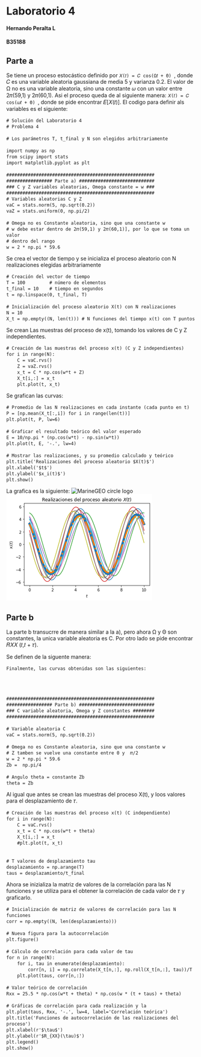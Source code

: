# Laboratorio 4
#### Hernando Peralta L
#### B35188
## Parte a
Se tiene un proceso estocástico definido por ```𝑋(𝑡) = 𝐶 cos(Ω𝑡 + Θ) ```, donde 𝐶 es una variable aleatoria gaussiana de media 5 y varianza 0.2. El valor de Ω no es una variable aleatoria, sino una constante 𝜔 con un valor entre 2𝜋(59,1) y 2𝜋(60,1). Asi el proceso queda de al siguiente manera: ```𝑋(𝑡) = 𝐶 cos(𝜔𝑡 + Θ) ```, donde se pide encontrar 𝐸[𝑋(𝑡)].
El codigo para definir als variables es el siguiente:
```
# Solución del Laboratorio 4
# Problema 4

# Los parámetros T, t_final y N son elegidos arbitrariamente

import numpy as np
from scipy import stats
import matplotlib.pyplot as plt

#######################################################
################# Parte a) ############################
### C y Z variables aleatorias, Omega constante = w ###
#######################################################
# Variables aleatorias C y Z
vaC = stats.norm(5, np.sqrt(0.2))
vaZ = stats.uniform(0, np.pi/2)

# Omega no es Constante aleatoria, sino que una constante w
# w debe estar dentro de 2𝜋(59,1) y 2𝜋(60,1)], por lo que se toma un valor
# dentro del rango
w = 2 * np.pi * 59.6
```
Se crea el vector de tiempo y se inicializa el proceso aleatorio con N realizaciones elegidas arbitrariamente
```
# Creación del vector de tiempo
T = 100			# número de elementos
t_final = 10	# tiempo en segundos
t = np.linspace(0, t_final, T)

# Inicialización del proceso aleatorio X(t) con N realizaciones
N = 10
X_t = np.empty((N, len(t)))	# N funciones del tiempo x(t) con T puntos
```
Se crean Las muestras del proceso de x(t), tomando los valores de C y Z independientes.
```
# Creación de las muestras del proceso x(t) (C y Z independientes)
for i in range(N):
	C = vaC.rvs()
	Z = vaZ.rvs()
	x_t = C * np.cos(w*t + Z)
	X_t[i,:] = x_t
	plt.plot(t, x_t)
```
Se grafican las curvas:
```
# Promedio de las N realizaciones en cada instante (cada punto en t)
P = [np.mean(X_t[:,i]) for i in range(len(t))]
plt.plot(t, P, lw=6)

# Graficar el resultado teórico del valor esperado
E = 10/np.pi * (np.cos(w*t) - np.sin(w*t))
plt.plot(t, E, '-.', lw=4)

# Mostrar las realizaciones, y su promedio calculado y teórico
plt.title('Realizaciones del proceso aleatorio $X(t)$')
plt.xlabel('$t$')
plt.ylabel('$x_i(t)$')
plt.show()
```
La grafica es la siguiente:
<img src="/tema-4/FigParteA.png" alt="MarineGEO circle logo" style="height: 100px; width:100px;"/>
![Bilby Stampede](https://github.com/NandoPL/Tema-4/blob/main/FigParteA.png)





## Parte b
La parte b transucrre de manera similar a la a), pero ahora Ω y Θ son constantes, la unica variable aleatoria es C. Por otro lado se pide encontrar 𝑅𝑋𝑋 (𝑡,𝑡 + 𝜏).

Se definen de la siguente manera:

```
Finalmente, las curvas obtenidas son las siguientes:




#######################################################
################# Parte b) ############################
### C variable aleatoria, Omega y Z constantes ########
#######################################################

# Variable aleatoria C
vaC = stats.norm(5, np.sqrt(0.2))

# Omega no es Constante aleatoria, sino que una constante w
# Z tamben se vuelve una constante entre 0 y  𝜋/2
w = 2 * np.pi * 59.6
Zb =  np.pi/4

# Angulo theta = constante Zb
theta = Zb
```
Al igual que antes se crean las muestras del proceso X(t), y loos valores para el desplazamiento de 𝜏.
```
# Creación de las muestras del proceso x(t) (C independiente)
for i in range(N):
	C = vaC.rvs()
	x_t = C * np.cos(w*t + theta)
	X_t[i,:] = x_t
	#plt.plot(t, x_t)


# T valores de desplazamiento tau
desplazamiento = np.arange(T)
taus = desplazamiento/t_final
```
Ahora se inizializa la matriz de valores de la correlación para las N funciones y se utiliza para el obtener la correlación de cada valor de 𝜏 y graficarlo.
```
# Inicialización de matriz de valores de correlación para las N funciones
corr = np.empty((N, len(desplazamiento)))

# Nueva figura para la autocorrelación
plt.figure()

# Cálculo de correlación para cada valor de tau
for n in range(N):
	for i, tau in enumerate(desplazamiento):
		corr[n, i] = np.correlate(X_t[n,:], np.roll(X_t[n,:], tau))/T
	plt.plot(taus, corr[n,:])

# Valor teórico de correlación
Rxx = 25.5 * np.cos(w*t + theta) * np.cos(w * (t + taus) + theta)

# Gráficas de correlación para cada realización y la
plt.plot(taus, Rxx, '-.', lw=4, label='Correlación teórica')
plt.title('Funciones de autocorrelación de las realizaciones del proceso')
plt.xlabel(r'$\tau$')
plt.ylabel(r'$R_{XX}(\tau)$')
plt.legend()
plt.show()
```
